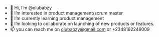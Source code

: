 - 👋 Hi, I’m @olubabzy
- 👀 I’m interested in product management/scrum master
- 🌱 I’m currently learning product management
- 💞️ I’m looking to collaborate on launching of new products or features.
- 📫 you can reach me on olubabzy@gmail.com or +2348162246009

<!---
olubabzy/olubabzy is a ✨ special ✨ repository because its `README.md` (this file) appears on your GitHub profile.
You can click the Preview link to take a look at your changes.
--->
